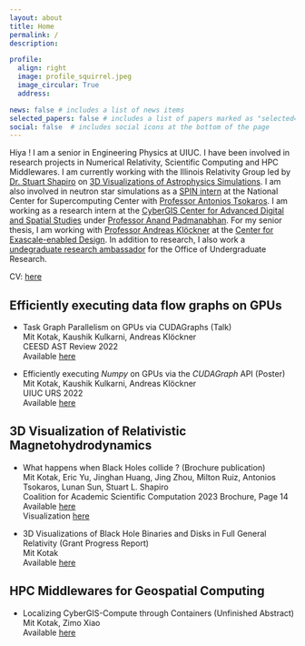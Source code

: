 ```yaml
---
layout: about
title: Home
permalink: /
description:

profile:
  align: right
  image: profile_squirrel.jpeg
  image_circular: True
  address:

news: false # includes a list of news items
selected_papers: false # includes a list of papers marked as "selected={true}"
social: false  # includes social icons at the bottom of the page
---
```



Hiya ! I am  a senior in Engineering Physics at UIUC. I have been involved in research projects in Numerical Relativity, Scientific Computing and HPC Middlewares.
I am currently working with the Illinois Relativity Group led by [Dr. Stuart Shapiro](https://physics.illinois.edu/people/directory/profile/slshapir) on [3D Visualizations of Astrophysics Simulations](http://research.physics.illinois.edu/CTA/IRG/movies.html). I am also involved in neutron star simulations as a [SPIN intern](http://spin.ncsa.illinois.edu/interns/) at the National Center for Supercomputing Center with [Professor Antonios Tsokaros](https://physics.illinois.edu/people/directory/profile/tsokaros). I am working as a research intern at the [CyberGIS Center for Advanced Digital and Spatial Studies](http://cybergis.illinois.edu/) under [Professor Anand Padmanabhan](https://ggis.illinois.edu/directory/profile/apadmana). For my senior thesis, I am working with [Professor Andreas Klöckner](https://andreask.cs.illinois.edu/aboutme/) at the [Center for Exascale-enabled Design](https://ceesd.illinois.edu). In addition to research, I also work a [undegraduate research ambassador](https://forms.illinois.edu/sec/1027002580) for the Office of Undergraduate Research.


CV: <a href="https://mitkotak.github.io/assets/pdf/Mit_CV.pdf" target="_blank">here</a>

## Efficiently executing data flow graphs on GPUs

- Task Graph Parallelism on GPUs via CUDAGraphs (Talk) \
  Mit Kotak, Kaushik Kulkarni, Andreas Klöckner \
  CEESD AST Review 2022 \
  Available [here](https://mitkotak.github.io/assets/pdf/CEESD_Review_2022.pdf)

- Efficiently executing *Numpy* on GPUs via the *CUDAGraph* API (Poster) \
  Mit Kotak, Kaushik Kulkarni, Andreas Klöckner \
  UIUC URS 2022 \
  Available [here](https://mitkotak.github.io/assets/pdf/cudagraph_poster.pdf)

## 3D Visualization of Relativistic Magnetohydrodynamics

- What happens when Black Holes collide ? (Brochure publication) \
  Mit Kotak, Eric Yu, Jinghan Huang, Jing Zhou, Milton Ruiz, Antonios Tsokaros, Lunan Sun, Stuart L. Shapiro \
  Coalition for Academic Scientific Computation 2023 Brochure, Page 14 \
  Available [here](https://casc.org/researchpub/brochures/) \
  Visualization [here](https://www.ideals.illinois.edu/items/123589)

- 3D Visualizations of Black Hole Binaries and Disks in Full General Relativity (Grant Progress Report) \
  Mit Kotak \
  Available [here](https://mitkotak.github.io/assets/pdf/RSG_Report.pdf)

## HPC Middlewares for Geospatial Computing

- Localizing CyberGIS-Compute through Containers (Unfinished Abstract) \
  Mit Kotak, Zimo Xiao \
  Available [here](https://mitkotak.github.io/assets/pdf/SigspatialSRC2022_LocalDeployment.pdf)